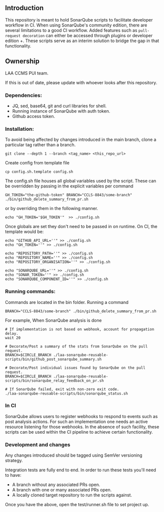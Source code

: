 ## Introduction

This repository is meant to hold SonarQube scripts to facilitate developer workflow in CI. When using SonarQube's community edition, there are several limitations to a good CI workflow. Added features such as `pull-request decoration` can either be accessed through plugins or developer edition +. These scripts serve as an interim solution to bridge the gap in that functionality.

## Ownership

LAA CCMS PUI team.

If this is out of date, please update with whoever looks after this repository.

### Dependencies:
- JQ, sed, base64, git and curl libraries for shell.
- Running instance of SonarQube with auth token.
- Github access token.

### Installation:

To avoid being affected by changes introduced in the main branch, clone a particular tag rather than a branch.

```
git clone --depth 1 --branch <tag_name> <this_repo_url>
```

Create config from template file

```
cp config.sh.template config.sh
```

The config.sh file houses all global variables used by the script. These can be overridden by passing in the explicit variables per command

```
GH_TOKEN="the-github-token" BRANCH="CCLS-8843/some-branch" ./bin/github_delete_summary_from_pr.sh
```

or by overriding them in the following manner.

```
echo "GH_TOKEN='$GH_TOKEN'"  >> ./config.sh
```

Once globals are set they don't need to be passed in on runtime. On CI, the template would be:

```
echo "GITHUB_API_URL=''" >> ./config.sh
echo "GH_TOKEN=''" >> ./config.sh

echo "REPOSITORY_PATH=''" >> ./config.sh
echo "REPOSITORY_NAME=''" >> ./config.sh
echo "REPOSITORY_ORGANISATION=''" >> ./config.sh

echo "SONARQUBE_URL=''" >> ./config.sh
echo "SONAR_TOKEN=''" >> ./config.sh
echo "SONARQUBE_COMPONENT_ID=''" >> ./config.sh
```

### Running commands:

Commands are located in the bin folder. Running a command

```
BRANCH="CCLS-8843/some-branch" ./bin/github_delete_summary_from_pr.sh
```

For example, When SonarQube analysis is done

```
# If implementation is not based on webhook, account for propagation delay.
wait 20

# Decorate/Post a summary of the stats from SonarQube on the pull request.
BRANCH=$CIRCLE_BRANCH ./laa-sonarqube-reusable-scripts/bin/github_post_sonarqube_summary.sh

# Decorate/Post individual issues found by SonarQube on the pull request.
BRANCH=$CIRCLE_BRANCH ./laa-sonarqube-reusable-scripts/bin/sonarqube_relay_feedback_on_pr.sh

# If SonarQube failed, exit with non-zero exit code.
./laa-sonarqube-reusable-scripts/bin/sonarqube_status.sh
```

### In CI

SonarQube allows users to register webhooks to respond to events such as post analysis actions. For such an implementation one needs an active resource listening for those webhooks. In the absence of such facility, these scripts can be used within the CI pipeline to achieve certain functionality.

### Development and changes

Any changes introduced should be tagged using SemVer versioning strategy.

Integration tests are fully end to end. In order to run these tests you'll need to have:
- A branch without any associated PRs open.
- A branch with one or many associated PRs open.
- A locally cloned target repository to run the scripts against.

Once you have the above, open the test/runner.sh file to set project up. 
